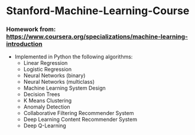 # Stanford-Machine-Learning-Course

### Homework from: https://www.coursera.org/specializations/machine-learning-introduction
- Implemented in Python the following algorithms:
  - Linear Regression
  - Logistic Regression
  - Neural Networks (binary)
  - Neural Networks (multiclass)
  - Machine Learning System Design
  - Decision Trees
  - K Means Clustering
  - Anomaly Detection
  - Collaborative Filtering Recommender System
  - Deep Learning Content Recommender System
  - Deep Q-Learning  

